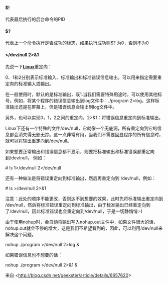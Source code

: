 #### $!

代表最后执行的后台命令的PID

#### $?

代表上一个命令执行是否成功的标志，如果执行成功则$? 为0，否则不为0





####  >/dev/null 2>&1

先说一下[**Linux**](http://lib.csdn.net/base/linux)重定向：

0、1和2分别表示标准输入、标准输出和标准错误信息输出，可以用来指定需要重定向的标准输入或输出。

在一般使用时，默认的是标准输出，既1.当我们需要特殊用途时，可以使用其他标号。例如，将某个程序的错误信息输出到log文件中：./program 2>log。这样标准输出还是在屏幕上，但是错误信息会输出到log文件中。

另外，也可以实现0，1，2之间的重定向。2>&1：将错误信息重定向到标准输出。

Linux下还有一个特殊的文件/dev/null，它就像一个无底洞，所有重定向到它的信息都会消失得无影无踪。这一点非常有用，当我们不需要回显程序的所有信息时，就可以将输出重定向到/dev/null。

如果想要正常输出和错误信息都不显示，则要把标准输出和标准错误都重定向到/dev/null， 例如：

\# ls 1>/dev/null 2>/dev/null

还有一种做法是将错误重定向到标准输出，然后再重定向到 /dev/null，例如：

\# ls >/dev/null 2>&1

注意：此处的顺序不能更改，否则达不到想要的效果，此时先将标准输出重定向到 /dev/null，然后将标准错误重定向到标准输出，由于标准输出已经重定向到了/dev/null，因此标准错误也会重定向到/dev/null，于是一切静悄悄:-)

由于使用nohup时，会自动将输出写入nohup.out文件中，如果文件很大的话，nohup.out就会不停的增大，这是我们不希望看到的，因此，可以利用/dev/null来解决这个问题。

nohup ./program >/dev/null 2>log &

如果错误信息也不想要的话：

nohup ./program >/dev/null 2>&1 &

 

来自 <<http://blog.csdn.net/geekster/article/details/6657620>> 